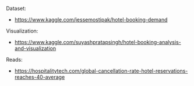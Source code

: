 Dataset:
- https://www.kaggle.com/jessemostipak/hotel-booking-demand

Visualization:
- https://www.kaggle.com/suyashpratapsingh/hotel-booking-analysis-and-visualization

Reads:
- https://hospitalitytech.com/global-cancellation-rate-hotel-reservations-reaches-40-average

